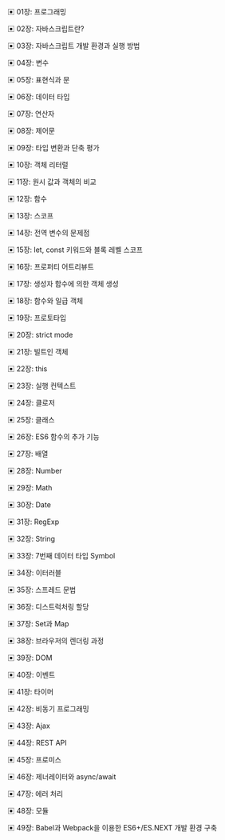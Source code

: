 ▣ 01장: 프로그래밍 

▣ 02장: 자바스크립트란? 

▣ 03장: 자바스크립트 개발 환경과 실행 방법 

▣ 04장: 변수 

▣ 05장: 표현식과 문 

▣ 06장: 데이터 타입 

▣ 07장: 연산자 

▣ 08장: 제어문  

▣ 09장: 타입 변환과 단축 평가 

▣ 10장: 객체 리터럴 

▣ 11장: 원시 값과 객체의 비교 

▣ 12장: 함수 

▣ 13장: 스코프 

▣ 14장: 전역 변수의 문제점

▣ 15장: let, const 키워드와 블록 레벨 스코프 

▣ 16장: 프로퍼티 어트리뷰트 

▣ 17장: 생성자 함수에 의한 객체 생성 

▣ 18장: 함수와 일급 객체 

▣ 19장: 프로토타입 

▣ 20장: strict mode 

▣ 21장: 빌트인 객체 

▣ 22장: this 

▣ 23장: 실행 컨텍스트 

▣ 24장: 클로저 

▣ 25장: 클래스 

▣ 26장: ES6 함수의 추가 기능 

▣ 27장: 배열 

▣ 28장: Number 

▣ 29장: Math  

▣ 30장: Date 

▣ 31장: RegExp 

▣ 32장: String 

▣ 33장: 7번째 데이터 타입 Symbol 

▣ 34장: 이터러블 

▣ 35장: 스프레드 문법 

▣ 36장: 디스트럭처링 할당 

▣ 37장: Set과 Map 

▣ 38장: 브라우저의 렌더링 과정 

▣ 39장: DOM 

▣ 40장: 이벤트 

▣ 41장: 타이머 

▣ 42장: 비동기 프로그래밍 

▣ 43장: Ajax 

▣ 44장: REST API 

▣ 45장: 프로미스 

▣ 46장: 제너레이터와 async/await 

▣ 47장: 에러 처리 

▣ 48장: 모듈 

▣ 49장: Babel과 Webpack을 이용한 ES6+/ES.NEXT 개발 환경 구축 